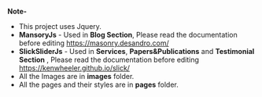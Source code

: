 **Note-**

- This project uses Jquery.
- **MansoryJs** - Used in **Blog Section**, Please read the documentation before editing https://masonry.desandro.com/
- **SlickSliderJs** - Used in **Services**, **Papers&Publications** and **Testimonial Section** , Please read the documentation before editing https://kenwheeler.github.io/slick/
- All the Images are in **images** folder.
- All the pages and their styles are in **pages** folder.
